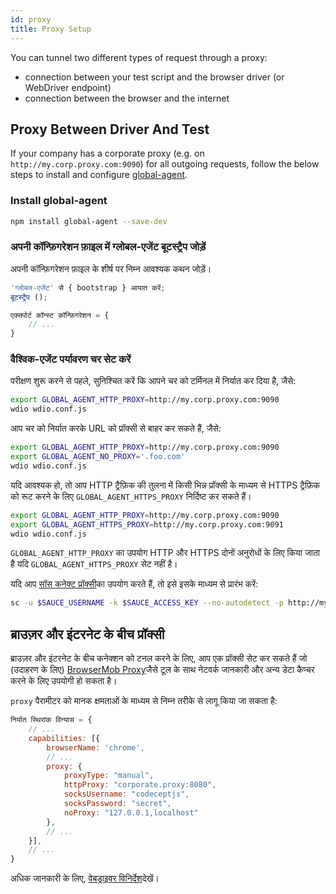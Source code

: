 ```yaml
---
id: proxy
title: Proxy Setup
---
```


You can tunnel two different types of request through a proxy:

- connection between your test script and the browser driver (or WebDriver endpoint)
- connection between the browser and the internet

## Proxy Between Driver And Test

If your company has a corporate proxy (e.g. on `http://my.corp.proxy.com:9090`) for all outgoing requests, follow the below steps to install and configure [global-agent](https://github.com/gajus/global-agent).

### Install global-agent

```bash npm2yarn
npm install global-agent --save-dev
```

### अपनी कॉन्फ़िगरेशन फ़ाइल में ग्लोबल-एजेंट बूटस्ट्रैप जोड़ें

अपनी कॉन्फ़िगरेशन फ़ाइल के शीर्ष पर निम्न आवश्यक कथन जोड़ें।

```js title="wdio.conf.js"
'ग्लोबल-एजेंट' से { bootstrap } आयात करें;
बूटस्ट्रैप ();

एक्सपोर्ट कॉन्स्ट कॉन्फ़िगरेशन = {
    // ...
}
```

### वैश्विक-एजेंट पर्यावरण चर सेट करें

परीक्षण शुरू करने से पहले, सुनिश्चित करें कि आपने चर को टर्मिनल में निर्यात कर दिया है, जैसे:

```sh
export GLOBAL_AGENT_HTTP_PROXY=http://my.corp.proxy.com:9090
wdio wdio.conf.js
```

आप चर को निर्यात करके URL को प्रॉक्सी से बाहर कर सकते हैं, जैसे:

```sh
export GLOBAL_AGENT_HTTP_PROXY=http://my.corp.proxy.com:9090
export GLOBAL_AGENT_NO_PROXY='.foo.com'
wdio wdio.conf.js
```

यदि आवश्यक हो, तो आप HTTP ट्रैफ़िक की तुलना में किसी भिन्न प्रॉक्सी के माध्यम से HTTPS ट्रैफ़िक को रूट करने के लिए `GLOBAL_AGENT_HTTPS_PROXY` निर्दिष्ट कर सकते हैं।

```sh
export GLOBAL_AGENT_HTTP_PROXY=http://my.corp.proxy.com:9090
export GLOBAL_AGENT_HTTPS_PROXY=http://my.corp.proxy.com:9091
wdio wdio.conf.js
```

`GLOBAL_AGENT_HTTP_PROXY` का उपयोग HTTP और HTTPS दोनों अनुरोधों के लिए किया जाता है यदि `GLOBAL_AGENT_HTTPS_PROXY` सेट नहीं है।

यदि आप [सॉस कनेक्ट प्रॉक्सी](https://wiki.saucelabs.com/display/DOCS/Sauce+Connect+Proxy)का उपयोग करते हैं, तो इसे इसके माध्यम से प्रारंभ करें:

```sh
sc -u $SAUCE_USERNAME -k $SAUCE_ACCESS_KEY --no-autodetect -p http://my.corp.proxy.com:9090
```

## ब्राउज़र और इंटरनेट के बीच प्रॉक्सी

ब्राउज़र और इंटरनेट के बीच कनेक्शन को टनल करने के लिए, आप एक प्रॉक्सी सेट कर सकते हैं जो (उदाहरण के लिए) [BrowserMob Proxy](https://github.com/lightbody/browsermob-proxy)जैसे टूल के साथ नेटवर्क जानकारी और अन्य डेटा कैप्चर करने के लिए उपयोगी हो सकता है।

`proxy` पैरामीटर को मानक क्षमताओं के माध्यम से निम्न तरीके से लागू किया जा सकता है:

```js title="wdio.conf.js"
निर्यात स्थिरांक विन्यास = {
    // ...
    capabilities: [{
        browserName: 'chrome',
        // ...
        proxy: {
            proxyType: "manual",
            httpProxy: "corporate.proxy:8080",
            socksUsername: "codeceptjs",
            socksPassword: "secret",
            noProxy: "127.0.0.1,localhost"
        },
        // ...
    }],
    // ...
}
```

अधिक जानकारी के लिए, [वेबड्राइवर विनिर्देश](https://w3c.github.io/webdriver/#proxy)देखें।
